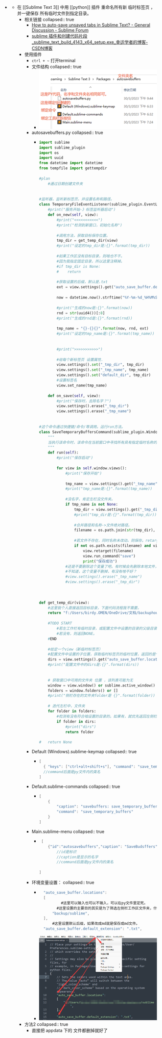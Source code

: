-
	- 在 [[Sublime Text 3]] 中用 [[python]] 插件 重命名所有新 临时标签页 ， 并一键保存 所有临时文件到指定目录。
		- 相关链接
		  collapsed:: true
			- [How to auto-save unsaved tabs in Sublime Text? - General Discussion - Sublime Forum](https://forum.sublimetext.com/t/how-to-auto-save-unsaved-tabs-in-sublime-text/62376/9)
			- [sublime 插件和创建代码片段_sublime_text_build_4143_x64_setup.exe_幸运学者的博客-CSDN博客](https://blog.csdn.net/weixin_43649647/article/details/123439190)
		- 使用插件
			- `ctrl + ~` 打开terminal
			- 文件结构
			  collapsed:: true
				- ![image.png](../assets/image_1680186383611_0.png)
			- autosavebuffers.py
			  collapsed:: true
				- ```PYTHON
				  import sublime
				  import sublime_plugin
				  import os
				  import uuid
				  from datetime import datetime
				  from tempfile import gettempdir
				  
				  #plan
				      #通过日期创建文件夹
				  
				  
				  #监听器，监听新标签页，并设置名称和路径。
				  class TemporaryFileEventListener(sublime_plugin.EventListener):
				      #print("服务开始-》标签监听器启动")
				      def on_new(self, view):
				          #print("<<<<<<<<<<<")
				          #print("检测到新窗口，初始化名称")
				  
				          #调用方法，获取目标保存位置。
				          tmp_dir = get_temp_dir(view)
				          #print("设定的tmp_dir是:{}".format(tmp_dir))
				  
				          #如果工作区没有目标目录，则啥也不干。
				          #因为我指定固定目录，所以这里注释掉。
				          #if tmp_dir is None:
				          #    return
				  
				          #获取设置的后缀，默认是.txt
				          ext = view.settings().get("auto_save_buffer.default_extension", ".txt")
				  
				          now = datetime.now().strftime("%Y-%m-%d_%H%M%S")
				  
				          #print("生成的now是:{}".format(now))
				          rnd = str(uuid4())[:8]
				          #print("生成的rnd是:{}".format(rnd))
				  
				          tmp_name = "{}-{}{}".format(now, rnd, ext)
				          #print("设定的tmp_name是:{}".format(tmp_name))
				  
				  
				          #print(">>>>>>>>>>>")
				  
				          #给每个新标签页 设置属性.
				          view.settings().set("_tmp_dir", tmp_dir)
				          view.settings().set("_tmp_name", tmp_name)
				          view.settings().set("default_dir", tmp_dir)
				          #设置标签名
				          view.set_name(tmp_name)
				  
				      def on_save(self, view):
				          #print("保存时，去除名字？")
				          view.settings().erase("_tmp_dir")
				          view.settings().erase("_tmp_name")
				  
				  
				  #这个命令通过快捷键/命令/等调用。运行run方法。
				  class SaveTemporaryBuffersCommand(sublime_plugin.WindowCommand):
				      """
				      当执行该命令时，该命令在当前窗口中寻找所有具有指定临时名称的文件强制将它们保存指定文件夹中，并使用该名称。
				      """
				      def run(self):
				          #print("保存启动")
				  
				          for view in self.window.views():
				              #print("保存开始")
				  
				              tmp_name = view.settings().get("_tmp_name")
				              #print("tmp_name是:{}".format(tmp_name))
				              
				              #没名字，肯定左栏没文件夹。
				              if tmp_name is not None:
				                  tmp_dir = view.settings().get("_tmp_dir")
				                  #print("tmp_dir是:{}".format(tmp_dir))
				                  
				                  #合并路径和名称->文件绝对路径。
				                  filename = os.path.join(str(tmp_dir), str(tmp_name))
				  
				                  #若文件不存在，同时名称未改动。则保存。retarget什么意思？
				                  if not os.path.exists(filename) and view.name() == tmp_name:
				                      view.retarget(filename)
				                      view.run_command("save")
				                      print("保存成功")
				              #还是不要删除这个变量了吧。有时候会先删除本地文件，而缓存还在。这样就不容易再保存，或者关闭了。
				              #不知道，这个变量不删掉，有没有啥不好？
				              #view.settings().erase("_tmp_name")
				              #view.settings().erase("_tmp_dir")
				  
				  
				  
				  def get_temp_dir(view):
				      #这里我个人直接返回目标目录，下面代码流程我不需要。   
				      return "f:/Users/birdy.OMEN/OneDrive/文档/backuphours/sublime"
				  
				      #TODO START
				          #若左工作栏有临时目录，或配置文件中设置的目录的父级目录，则返回目录。
				          #若没有，则返回NONE。
				      #END
				  
				      #给定一个view（新临时标签页）
				      #配置文件中设置的子位置，获取临时标签页的临时位置，返回的是个list
				      dirs = view.settings().get("auto_save_buffer.locations", [gettempdir()])
				      #print("配置文件中的dirs是:{}".format(dirs))
				  
				  
				      # 获取窗口中可用的文件夹 位置 ，该列表可能为无
				      window = view.window() or sublime.active_window()
				      folders = window.folders() or []
				      #print("侧栏存在的文件夹folder是 {}".format(folder))
				  
				      # 迭代左栏中，文件夹
				      for folder in folders:
				          #检测有没有符合咱设置的目录的。如果有，就优先返回左侧栏的文件夹。
				          if folder in dirs:
				              #print("dirs")
				              return folder
				  
				  #   return None
				  
				  ```
			- Default (Windows).sublime-keymap
			  collapsed:: true
				- ```java
				  [
				  	{ "keys": ["ctrl+alt+shift+s"], "command": "save_temporary_buffers" }
				  	//command后面是py文件内的类名
				  ]
				  
				  ```
			- Default.sublime-commands
			  collapsed:: true
				- ```java
				  [
				      {
				          "caption": "savebuffers: save_temporary_buffers ",
				          "command": "save_temporary_buffers"
				      }
				  ]
				  
				  ```
			- Main.sublime-menu
			  collapsed:: true
				- ```java
				   [
				      {"id":"autosavebuffers","caption": "SaveBudsffers","command": "save_temporary_buffers"}
				          //id是标识
				          //caption是显示的名字
				          //command后面是py文件内的类名
				  
				  ]
				  ```
			- 环境变量设置：
			  collapsed:: true
				- ```java
				  	"auto_save_buffer.locations":
				  	[
				        	#这里可以输入也可以不输入，可以在py文件里定死。
				          #这里设置的主要目的其实是为了筛选左侧栏工作区文件夹，什么意思看py里的注释
				  	 	"backup/sublime",
				  	],
				  		#这里设置默认后缀，如果改成md就是保存成md文件。
				  	"auto_save_buffer.default_extension": ".txt",
				  ```
				- ![image.png](../assets/image_1680184482441_0.png)
		- 方法2
		  collapsed:: true
			- 直接把 appdata 下的 文件都删掉就好了
